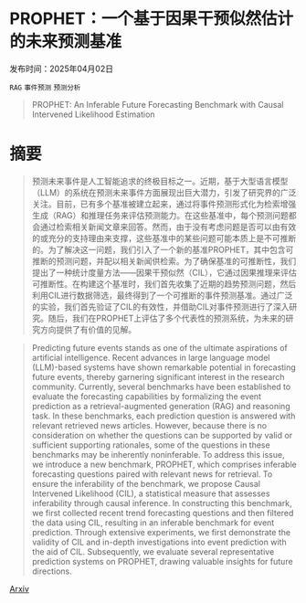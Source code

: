 # PROPHET：一个基于因果干预似然估计的未来预测基准

发布时间：2025年04月02日

`RAG` `事件预测` `预测分析`

> PROPHET: An Inferable Future Forecasting Benchmark with Causal Intervened Likelihood Estimation

# 摘要

> 预测未来事件是人工智能追求的终极目标之一。近期，基于大型语言模型（LLM）的系统在预测未来事件方面展现出巨大潜力，引发了研究界的广泛关注。目前，已有多个基准被建立起来，通过将事件预测形式化为检索增强生成（RAG）和推理任务来评估预测能力。在这些基准中，每个预测问题都会通过检索相关新闻文章来回答。然而，由于没有考虑问题是否可以由有效的或充分的支持理由来支撑，这些基准中的某些问题可能本质上是不可推断的。为了解决这一问题，我们引入了一个新的基准PROPHET，其中包含可推断的预测问题，并配以相关新闻供检索。为了确保基准的可推断性，我们提出了一种统计度量方法——因果干预似然（CIL），它通过因果推理来评估可推断性。在构建这个基准时，我们首先收集了近期的趋势预测问题，然后利用CIL进行数据筛选，最终得到了一个可推断的事件预测基准。通过广泛的实验，我们首先验证了CIL的有效性，并借助CIL对事件预测进行了深入研究。随后，我们在PROPHET上评估了多个代表性的预测系统，为未来的研究方向提供了有价值的见解。

> Predicting future events stands as one of the ultimate aspirations of artificial intelligence. Recent advances in large language model (LLM)-based systems have shown remarkable potential in forecasting future events, thereby garnering significant interest in the research community. Currently, several benchmarks have been established to evaluate the forecasting capabilities by formalizing the event prediction as a retrieval-augmented generation (RAG) and reasoning task. In these benchmarks, each prediction question is answered with relevant retrieved news articles. However, because there is no consideration on whether the questions can be supported by valid or sufficient supporting rationales, some of the questions in these benchmarks may be inherently noninferable. To address this issue, we introduce a new benchmark, PROPHET, which comprises inferable forecasting questions paired with relevant news for retrieval. To ensure the inferability of the benchmark, we propose Causal Intervened Likelihood (CIL), a statistical measure that assesses inferability through causal inference. In constructing this benchmark, we first collected recent trend forecasting questions and then filtered the data using CIL, resulting in an inferable benchmark for event prediction. Through extensive experiments, we first demonstrate the validity of CIL and in-depth investigations into event prediction with the aid of CIL. Subsequently, we evaluate several representative prediction systems on PROPHET, drawing valuable insights for future directions.

[Arxiv](https://arxiv.org/abs/2504.01509)